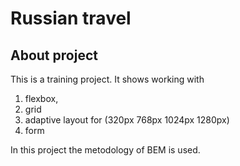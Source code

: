 # Russian travel

## About project
This is a training project. It shows working with 
1. flexbox, 
2. grid
3. adaptive layout for (320px 768px 1024px 1280px) 
4. form

In this project the metodology of BEM is used. 
